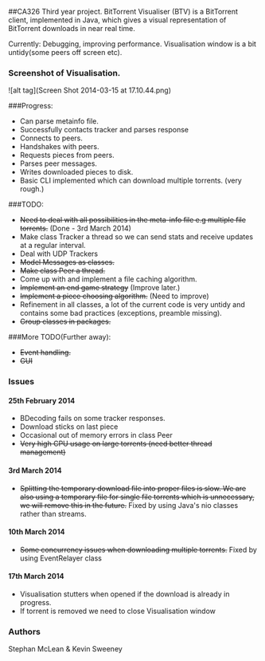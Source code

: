 ##CA326 Third year project.
BitTorrent Visualiser (BTV) is a BitTorrent client, implemented in Java, which gives a visual representation of BitTorrent downloads in near real time.


Currently: Debugging, improving performance. Visualisation window is a bit untidy(some peers off screen etc).

### Screenshot of Visualisation.
![alt tag](Screen Shot 2014-03-15 at 17.10.44.png)

###Progress:
- Can parse metainfo file.
- Successfully contacts tracker and parses response
- Connects to peers.
- Handshakes with peers.
- Requests pieces from peers.
- Parses peer messages.
- Writes downloaded pieces to disk.
- Basic CLI implemented which can download multiple torrents. (very rough.)

###TODO:
- ~~Need to deal with all possibilities in the meta-info file e.g multiple file torrents.~~ (Done - 3rd March 2014)
- Make class Tracker a thread so we can send stats and receive updates at a regular interval.
- Deal with UDP Trackers
- ~~Model Messages as classes.~~
- ~~Make class Peer a thread.~~
- Come up with and implement a file caching algorithm.
- ~~Implement an end game strategy~~ (Improve later.)
- ~~Implement a piece choosing algorithm.~~ (Need to improve)
- Refinement in all classes, a lot of the current code is very untidy and contains some bad practices (exceptions, preamble missing).
- ~~Group classes in packages.~~

###More TODO(Further away):
- ~~Event handling.~~
- ~~GUI~~

### Issues
#### 25th February 2014
- BDecoding fails on some tracker responses.
- Download sticks on last piece
- Occasional out of memory errors in class Peer
- ~~Very high CPU usage on large torrents (need better thread management)~~

#### 3rd March 2014
- ~~Splitting the temporary download file into proper files is slow. We are also using a temporary file for single file torrents which is unnecessary, we will remove this in the future.~~ Fixed by using Java's nio classes rather than streams.

#### 10th March 2014
- ~~Some concurrency issues when downloading multiple torrents.~~ Fixed by using EventRelayer class

#### 17th March 2014
- Visualisation stutters when opened if the download is already in progress.
- If torrent is removed we need to close Visualisation window

### Authors
Stephan McLean & Kevin Sweeney

